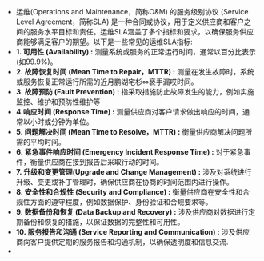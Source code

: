 - 运维(Operations and Maintenance，简称O&M) 的服务级别协议 (Service Level Agreement，简称SLA) 是一种合同或协议，用于定义供应商和客户之间的服务水平目标和责任。运维SLA涵盖了多个指标和要求，以确保服务供应商能够满足客户的期望。以下是一些常见的运维SLA指标:
- **1. 可用性 (Availability) :** 测量系统或服务的正常运行时间，通常以百分比表示(如99.9%)。
- **2. 故障恢复时间 (Mean Time to Repair，MTTR) :** 测量在发生故障时，系统或服务恢复正常运行所需的近月鹏湖宅杉∞亵手漏哎时间。
- **3. 故障预防 (Fault Prevention) :** 指采取措施防止故障发生的能力，例如实施监控、维护和预防性维护等
- **4.响应时间 (Response Time) :** 测量供应商对客户请求做出响应的时间，通常以小时或分钟为单位。
- **5. 问题解决时间 (Mean Time to Resolve，MTTR) :** 衡量供应商解决问题所需的平均时间。
- **6. 紧急事件响应时间 (Emergency lncident Response Time) :** 对于紧急事件，衡量供应商在接到报告后采取行动的时间。
- **7. 升级和变更管理(Upgrade and Change Management) :** 涉及对系统进行升级、变更或补丁管理时，确保供应商在协商的时间范围内进行操作。
- **8. 安全性和合规性 (Security and Compliance) :** 衡量供应商在安全性和合规性方面的遵守程度，例如数据保护、身份验证和合规要求等。
- **9. 数据备份和恢复 (Data Backup and Recovery) :** 涉及供应商对数据进行定期备份和恢复的措施，以保证数据的完整性和可用性。
- **10. 服务报告和沟通 (Service Reporting and Communication) :** 涉及供应商向客户提供定期的服务报告和沟通机制，以确保透明度和信息交流.
-